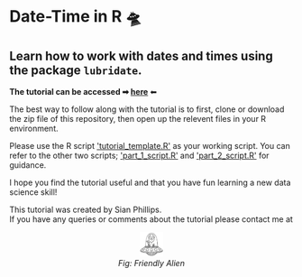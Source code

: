 # Date-Time in R 🛸      

## Learn how to work with dates and times using the package `lubridate`.     

**The tutorial can be accessed ➡  [here](https://sian-phillips-1.github.io/date-time-tutorial-R/)** ⬅ 

The best way to follow along with the tutorial is to first, clone or download the zip file of this repository, then open up the relevent files in your R environment.  

Please use the R script ['tutorial_template.R'](https://github.com/sian-phillips/date-time-in-R-tutorial/blob/main/r_scripts/tutorial_template.R) as your working script. You can refer to the other two scripts; ['part_1_script.R'](https://github.com/sian-phillips/date-time-in-R-tutorial/blob/main/r_scripts/part_1_script.R) and ['part_2_script.R'](https://github.com/sian-phillips/date-time-in-R-tutorial/blob/main/r_scripts/part_2_script.R) for guidance.     

I hope you find the tutorial useful and that you have fun learning a new data science skill! 

This tutorial was created by Sian Phillips.    
If you have any queries or comments about the tutorial please contact me at    

<p align="center">
  <img src="ufo_art.jpg" style="zoom:10%;" />
  <br>
  <em>Fig: Friendly Alien</em>
</p>      

